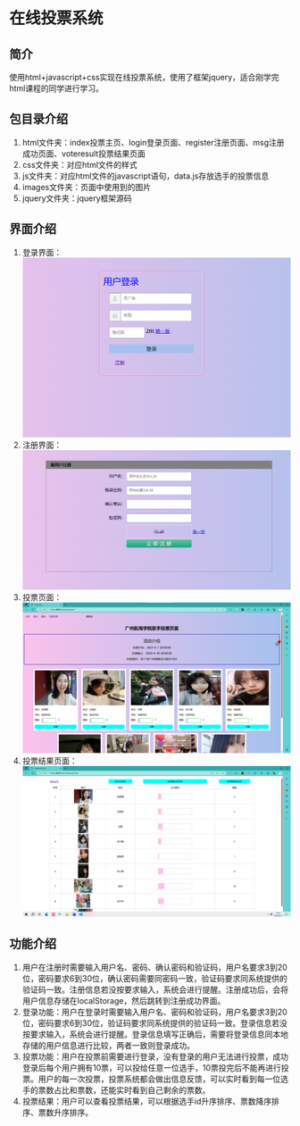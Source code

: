 # 在线投票系统

## 简介
使用html+javascript+css实现在线投票系统，使用了框架jquery，适合刚学完html课程的同学进行学习。

## 包目录介绍
<ol>
<li>
    html文件夹：index投票主页、login登录页面、register注册页面、msg注册成功页面、voteresult投票结果页面
</li>
<li>
    css文件夹：对应html文件的样式
</li>
<li>
    js文件夹：对应html文件的javascript语句，data.js存放选手的投票信息
</li>
<li>
    images文件夹：页面中使用到的图片
</li>
<li>
    jquery文件夹：jquery框架源码
</li>
</ol>

## 界面介绍
<ol>
<li>
    登录界面：<br/>
    <img src="/interface/登录页面.png" alt="登录页面" title="登录页面">
</li>
<li>
    注册界面：<br/>
    <img src="/interface/注册页面.png" alt="注册页面" title="注册页面">
</li>
<li>
    投票页面：<br/>
    <img src="/interface/投票界面.png" alt="主页" title="主页">
</li>
<li>
    投票结果页面：<br/>
    <img src="/interface/投票结果.png" alt="投票结果页面" title="投票结果页面">
</li>
</ol>

## 功能介绍
<ol>
<li>
    用户在注册时需要输入用户名、密码、确认密码和验证码，用户名要求3到20位，密码要求6到30位，确认密码需要同密码一致，验证码要求同系统提供的验证码一致。注册信息若没按要求输入，系统会进行提醒。注册成功后，会将用户信息存储在localStorage，然后跳转到注册成功界面。
</li>
<li>
    登录功能：用户在登录时需要输入用户名、密码和验证码，用户名要求3到20位，密码要求6到30位，验证码要求同系统提供的验证码一致。登录信息若没按要求输入，系统会进行提醒。登录信息填写正确后，需要将登录信息同本地存储的用户信息进行比较，两者一致则登录成功。
</li>
<li>
    投票功能：用户在投票前需要进行登录，没有登录的用户无法进行投票，成功登录后每个用户拥有10票，可以投给任意一位选手，10票投完后不能再进行投票。用户的每一次投票，投票系统都会做出信息反馈，可以实时看到每一位选手的票数占比和票数，还能实时看到自己剩余的票数。
</li>
<li>
    投票结果：用户可以查看投票结果，可以根据选手id升序排序、票数降序排序、票数升序排序。
</li>
</ol>
